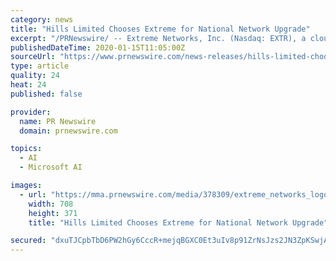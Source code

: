 ```yaml
---
category: news
title: "Hills Limited Chooses Extreme for National Network Upgrade"
excerpt: "/PRNewswire/ -- Extreme Networks, Inc. (Nasdaq: EXTR), a cloud-driven networking company, today announced Hills Limited, an Australian company with"
publishedDateTime: 2020-01-15T11:05:00Z
sourceUrl: "https://www.prnewswire.com/news-releases/hills-limited-chooses-extreme-for-national-network-upgrade-300986508.html"
type: article
quality: 24
heat: 24
published: false

provider:
  name: PR Newswire
  domain: prnewswire.com

topics:
  - AI
  - Microsoft AI

images:
  - url: "https://mma.prnewswire.com/media/378309/extreme_networks_logo.jpg?p=facebook"
    width: 708
    height: 371
    title: "Hills Limited Chooses Extreme for National Network Upgrade"

secured: "dxuTJCpbTbD6PW2hGy6CccR+mejqBGXC0Et3uIv8p91ZrNsJzs2JN3ZpKSwjA/F1EOjqR0PyxfN2J/EAuh+ZAsIQVcNlWMU0QNCKQwquBifSktopgU2FKB39tkpsr0HO8+rymjn30X+66s/O1ABosn1DiCcCDPHhnj6ziNM7+O5VoOo9T9zPkjdMjXpVOha/usmDA/CQyCQwuuWAIVPzOblrewFIfuaeSyd56HRF0FSDCxUfG7y4STD7X3jqvBrVZYEjNohXfGD5G7jHGYvt68FE0w0901CqyYGq5T4c3HLkE2EvLzkFqZVPCYG2fD88HhtBeKNWalF5tx2IJ5ZuSfbo4Z0igmjQe6HFINGNDuQ8Cw+N9JBS9/Nukvf4p+C4D/vSTvs2uQBvQgjcmGKYrY//eiL0ZwcyuoTE07bXKQnCtghBqkINoWXWIhqkBgacML7pZjgj2fVDlGLkPBf2Tw==;tpgTkVrvN35pWU8EgBBmyA=="
---
```



